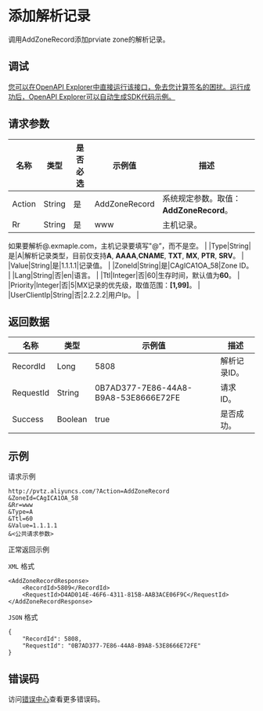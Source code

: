 # 添加解析记录

调用AddZoneRecord添加prviate zone的解析记录。

## 调试

[您可以在OpenAPI Explorer中直接运行该接口，免去您计算签名的困扰。运行成功后，OpenAPI Explorer可以自动生成SDK代码示例。](https://api.aliyun.com/#product=pvtz&api=AddZoneRecord&type=RPC&version=2018-01-01)

## 请求参数

|名称|类型|是否必选|示例值|描述|
|--|--|----|---|--|
|Action|String|是|AddZoneRecord|系统规定参数。取值：**AddZoneRecord**。 |
|Rr|String|是|www|主机记录。

 如果要解析@.exmaple.com，主机记录要填写"@”，而不是空。 |
|Type|String|是|A|解析记录类型，目前仅支持**A**, **AAAA**,**CNAME**, **TXT**, **MX**, **PTR**, **SRV**。 |
|Value|String|是|1.1.1.1|记录值。 |
|ZoneId|String|是|CAgICA1OA\_58|Zone ID。 |
|Lang|String|否|en|语言。 |
|Ttl|Integer|否|60|生存时间，默认值为**60**。 |
|Priority|Integer|否|5|MX记录的优先级，取值范围：**\[1,99\]**。 |
|UserClientIp|String|否|2.2.2.2|用户Ip。 |

## 返回数据

|名称|类型|示例值|描述|
|--|--|---|--|
|RecordId|Long|5808|解析记录ID。 |
|RequestId|String|0B7AD377-7E86-44A8-B9A8-53E8666E72FE|请求ID。 |
|Success|Boolean|true|是否成功。 |

## 示例

请求示例

```
http://pvtz.aliyuncs.com/?Action=AddZoneRecord
&ZoneId=CAgICA1OA_58
&Rr=www
&Type=A
&Ttl=60
&Value=1.1.1.1
&<公共请求参数>
```

正常返回示例

`XML` 格式

```
<AddZoneRecordResponse>
    <RecordId>5809</RecordId>
    <RequestId>D4AD014E-46F6-4311-815B-AAB3ACE06F9C</RequestId>
</AddZoneRecordResponse>
```

`JSON` 格式

```
{
	"RecordId": 5808,
	"RequestId": "0B7AD377-7E86-44A8-B9A8-53E8666E72FE"
}
```

## 错误码

访问[错误中心](https://error-center.aliyun.com/status/product/pvtz)查看更多错误码。

